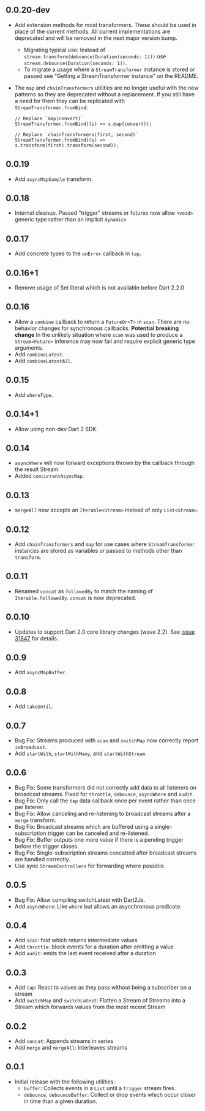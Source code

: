 ## 0.0.20-dev

-   Add extension methods for most transformers. These should be used in place
    of the current methods. All current implementations are deprecated and will
    be removed in the next major version bump.
    -   Migrating typical use: Instead of
        `stream.transform(debounce(Duration(seconds: 1)))` use
        `stream.debounce(Duration(seconds: 1))`.
    -   To migrate a usage where a `StreamTransformer` instance is stored or
        passed see "Getting a StreamTransformer instance" on the README.
-   The `map` and `chainTransformers` utilities are no longer useful with the
    new patterns so they are deprecated without a replacement. If you still have
    a need for them they can be replicated with `StreamTransformer.fromBind`:

    ```
    // Replace `map(convert)`
    StreamTransformer.fromBind((s) => s.map(convert));

    // Replace `chainTransformers(first, second)`
    StreamTransformer.fromBind((s) => s.transform(first).transform(second));
    ```

## 0.0.19

- Add `asyncMapSample` transform.

## 0.0.18

- Internal cleanup. Passed "trigger" streams or futures now allow `<void>`
  generic type rather than an implicit `dynamic>`

## 0.0.17

- Add concrete types to the `onError` callback in `tap`.

## 0.0.16+1

- Remove usage of Set literal which is not available before Dart 2.2.0

## 0.0.16

- Allow a `combine` callback to return a `FutureOr<T>` in `scan`. There are no
  behavior changes for synchronous callbacks. **Potential breaking change** In
  the unlikely situation where `scan` was used to produce a `Stream<Future>`
  inference may now fail and require explicit generic type arguments.
- Add `combineLatest`.
- Add `combineLatestAll`.

## 0.0.15

- Add `whereType`.

## 0.0.14+1

- Allow using non-dev Dart 2 SDK.

## 0.0.14

- `asyncWhere` will now forward exceptions thrown by the callback through the
  result Stream.
- Added `concurrentAsyncMap`.

## 0.0.13

- `mergeAll` now accepts an `Iterable<Stream>` instead of only `List<Stream>`.

## 0.0.12

- Add `chainTransformers` and `map` for use cases where `StreamTransformer`
  instances are stored as variables or passed to methods other than `transform`.

## 0.0.11

- Renamed `concat` as `followedBy` to match the naming of `Iterable.followedBy`.
  `concat` is now deprecated.

## 0.0.10

- Updates to support Dart 2.0 core library changes (wave
  2.2). See [issue 31847][sdk#31847] for details.

  [sdk#31847]: https://github.com/dart-lang/sdk/issues/31847

## 0.0.9

- Add `asyncMapBuffer`.

## 0.0.8

- Add `takeUntil`.

## 0.0.7

- Bug Fix: Streams produced with `scan` and `switchMap` now correctly report
  `isBroadcast`.
- Add `startWith`, `startWithMany`, and `startWithStream`.

## 0.0.6

- Bug Fix: Some transformers did not correctly add data to all listeners on
  broadcast streams. Fixed for `throttle`, `debounce`, `asyncWhere` and `audit`.
- Bug Fix: Only call the `tap` data callback once per event rather than once per
  listener.
- Bug Fix: Allow canceling and re-listening to broadcast streams after a
  `merge` transform.
- Bug Fix: Broadcast streams which are buffered using a single-subscription
  trigger can be canceled and re-listened.
- Bug Fix: Buffer outputs one more value if there is a pending trigger before
  the trigger closes.
- Bug Fix: Single-subscription streams concatted after broadcast streams are
  handled correctly.
- Use sync `StreamControllers` for forwarding where possible.

## 0.0.5

- Bug Fix: Allow compiling switchLatest with Dart2Js.
- Add `asyncWhere`: Like `where` but allows an asynchronous predicate.

## 0.0.4
- Add `scan`: fold which returns intermediate values
- Add `throttle`: block events for a duration after emitting a value
- Add `audit`: emits the last event received after a duration

## 0.0.3

- Add `tap`: React to values as they pass without being a subscriber on a stream
- Add `switchMap` and `switchLatest`: Flatten a Stream of Streams into a Stream
  which forwards values from the most recent Stream

## 0.0.2

- Add `concat`: Appends streams in series
- Add `merge` and `mergeAll`: Interleaves streams

## 0.0.1

- Initial release with the following utilities:
  - `buffer`: Collects events in a `List` until a `trigger` stream fires.
  - `debounce`, `debounceBuffer`: Collect or drop events which occur closer in
    time than a given duration.
